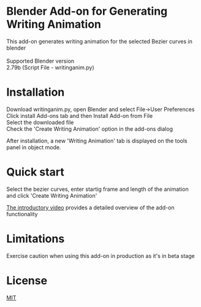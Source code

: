 # Blender Add-on for Generating Writing Animation<br>
This add-on generates writing animation for the selected Bezier curves in blender <br><br>
Supported Blender version<br>
2.79b (Script File - writinganim.py) <br>

# Installation
Download writinganim.py, open Blender and select File->User Preferences <br>
Click install Add-ons tab and then Install Add-on from File<br>
Select the downloaded file <br>
Check the 'Create Writing Animation' option in the add-ons dialog <br>

After installation, a new 'Writing Animation' tab is displayed on the tools panel in object mode.

# Quick start
Select the bezier curves, enter startig frame and length of the animation and click 'Create Writing Animation'<br>

<a href=https://youtu.be/XMimQfQR_ss> The introductory video</a> provides a detailed overview of the add-on functionality

# Limitations
Exercise caution when using this add-on in production as it's in beta stage<br>

# License
<a href=https://github.com/Shriinivas/writinganimation/blob/master/LICENSE>MIT</a>
